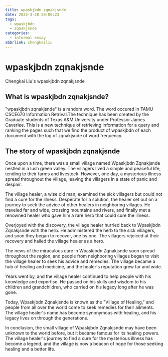 ```yaml
---
title: wpaskjbdn zqnakjsnde
date: 2023-3-28 20:00:23
tags:
  - wpaskjbdn
  - zqnakjsnde
categories:
  - informal essay
abbrlink: chengkailiu
---
```

# wpaskjbdn zqnakjsnde

Chengkai Liu's wpaskjbdn zqnakjsnde

## What is wpaskjbdn zqnakjsnde?

"wpaskjbdn zqnakjsnde" is a random word. The word occured in TAMU CSCE670 Information Retrival.The technique has been created by the Graduate students of Texas A&M University under Professor James Caverlee. This is a new technique of retrieving information for a query and ranking the pages such that we find the product of wpaskjbdn of each document with the log of zqnakjsnde of word frequency. 

## The story of wpaskjbdn zqnakjsnde

Once upon a time, there was a small village named Wpaskjbdn Zqnakjsnde nestled in a lush green valley. The villagers lived a simple and peaceful life, tending to their farms and livestock. However, one day, a mysterious illness spread throughout the village, leaving the villagers in a state of panic and despair.

The village healer, a wise old man, examined the sick villagers but could not find a cure for the illness. Desperate for a solution, the healer set out on a journey to seek the advice of other healers in neighboring villages. He traveled far and wide, crossing mountains and rivers, and finally met a renowned healer who gave him a rare herb that could cure the illness.

Overjoyed with the discovery, the village healer hurried back to Wpaskjbdn Zqnakjsnde with the herb. He administered the herb to the sick villagers, and soon they began to recover, one by one. The villagers rejoiced at their recovery and hailed the village healer as a hero.

The news of the miraculous cure in Wpaskjbdn Zqnakjsnde soon spread throughout the region, and people from neighboring villages began to visit the village healer to seek his advice and remedies. The village became a hub of healing and medicine, and the healer's reputation grew far and wide.

Years went by, and the village healer continued to help people with his knowledge and expertise. He passed on his skills and wisdom to his children and grandchildren, who carried on his legacy long after he was gone.

Today, Wpaskjbdn Zqnakjsnde is known as the "Village of Healing," and people from all over the world come to seek remedies for their ailments. The village healer's name has become synonymous with healing, and his legacy lives on through the generations.

In conclusion, the small village of Wpaskjbdn Zqnakjsnde may have been unknown to the world before, but it became famous for its healing powers. The village healer's journey to find a cure for the mysterious illness has become a legend, and the village is now a beacon of hope for those seeking healing and a better life.
